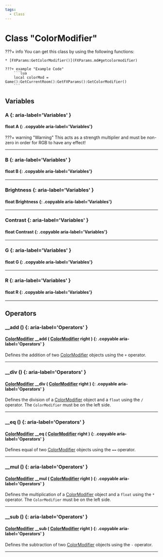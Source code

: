 ```yaml
---
tags:
  - Class
---
```

# Class "ColorModifier"

???+ info
    You can get this class by using the following functions:

    * [FXParams:GetColorModifier()](FXParams.md#getcolormodifier)

    ???+ example "Example Code"
        ```lua
        local colorMod = Game():GetCurrentRoom():GetFXParams():GetColorModifier()
        ```

## Variables
### A {: aria-label='Variables' }
#### float A {: .copyable aria-label='Variables'}
???+ warning "Warning"
    This acts as a strength multiplier and must be non-zero in order for RGB to have any effect!
___
### B {: aria-label='Variables' }
#### float B {: .copyable aria-label='Variables'}

___
### Brightness {: aria-label='Variables' }
#### float Brightness {: .copyable aria-label='Variables'}

___
### Contrast {: aria-label='Variables' }
#### float Contrast {: .copyable aria-label='Variables'}

___
### G {: aria-label='Variables' }
#### float G {: .copyable aria-label='Variables'}

___
### R {: aria-label='Variables' }
#### float R {: .copyable aria-label='Variables'}

___
## Operators
### __add () {: aria-label='Operators' }
#### [ColorModifier](ColorModifier.md) __add ( [ColorModifier](ColorModifier.md) right ) {: .copyable aria-label='Operators' }

Defines the addition of two [ColorModifier](ColorModifier.md) objects using the `+` operator.
___
### __div () {: aria-label='Operators' }
#### [ColorModifier](ColorModifier.md) __div ( [ColorModifier](ColorModifier.md) right ) {: .copyable aria-label='Operators' }

Defines the division of a [ColorModifier](ColorModifier.md) object and a `float` using the `/` operator. The `ColorModifier` must be on the left side.
___
### __eq () {: aria-label='Operators' }
#### [ColorModifier](ColorModifier.md) __eq ( [ColorModifier](ColorModifier.md) right ) {: .copyable aria-label='Operators' }

Defines equal of two [ColorModifier](ColorModifier.md) objects using the `==` operator.
___
### __mul () {: aria-label='Operators' }
#### [ColorModifier](ColorModifier.md) __mul ( [ColorModifier](ColorModifier.md) right ) {: .copyable aria-label='Operators' }

Defines the multiplication of a [ColorModifier](ColorModifier.md) object and a `float` using the `*` operator. The `ColorModifier` must be on the left side.
___
### __sub () {: aria-label='Operators' }
#### [ColorModifier](ColorModifier.md) __sub ( [ColorModifier](ColorModifier.md) right ) {: .copyable aria-label='Operators' }

Defines the subtraction of two [ColorModifier](ColorModifier.md) objects using the `-` operator.
___
